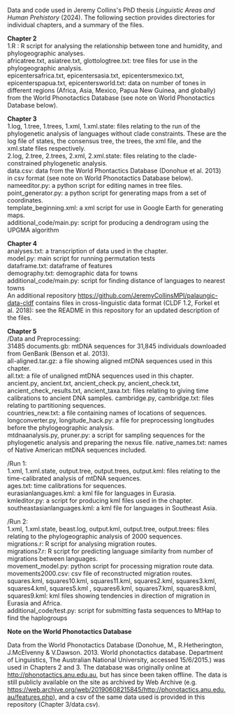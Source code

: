 Data and code used in Jeremy Collins's PhD thesis _Linguistic Areas and Human Prehistory_ (2024). 
The following section provides directories for individual chapters, and a summary of the files. 

**Chapter 2**  
1.R	: R script for analysing the relationship between tone and humidity, and phylogeographic analyses.  
africatree.txt, asiatree.txt, glottologtree.txt: tree files for use in the phylogeographic analysis.  
epicentersafrica.txt, epicentersasia.txt, epicentersmexico.txt, epicenterspapua.txt, epicentersworld.txt: data on number of tones in different regions (Africa, Asia, Mexico, Papua New Guinea, and globally) from the World Phonotactics Database (see note on World Phonotactics Database below).  

**Chapter 3**  
1.log, 1.tree, 1.trees, 1.xml, 1.xml.state: files relating to the run of the phylogenetic analysis of languages without clade constraints.  These are the log file of states, the consensus tree, the trees, the xml file, and the xml.state files respectively.   
2.log, 2.tree, 2.trees, 2.xml, 2.xml.state: files relating to the clade-constrained phylogenetic analysis.   
data.csv: data from the World Phontactics Database (Donohue et al. 2013) in csv format (see note on World Phonotactics Database below).   
nameeditor.py: a python script for editing names in tree files.   
point_generator.py: a python script for generating maps from a set of coordinates.   
template_beginning.xml: a xml script for use in Google Earth for generating maps.   
additional_code/main.py: script for producing a dendrogram using the UPGMA algorithm    

**Chapter 4**  
analyses.txt: a transcription of data used in the chapter.  
model.py: main script for running permutation tests  
dataframe.txt: dataframe of features  
demography.txt: demographic data for towns  
additional_code/main.py: script for finding distance of languages to nearest towns   
An additional repository https://github.com/JeremyCollinsMPI/palaungic-data-cldf contains files in cross-linguistic data format (CLDF 1.2, Forkel et al. 2018): see the README in this repository for an updated description of the files.  

**Chapter 5**  
/Data and Preprocessing:   
31485 documents.gb: mtDNA sequences for 31,845 individuals downloaded from GenBank (Benson et al. 2013).   
all-aligned.tar.gz: a file showing aligned mtDNA sequences used in this chapter.   
all.txt: a file of unaligned mtDNA sequences used in this chapter.   
ancient.py, ancient.txt, ancient_check.py, ancient_check.txt, ancient_check_results.txt, ancient_taxa.txt: files relating to giving time calibrations to ancient DNA samples. 
cambridge.py, cambridge.txt: files relating to partitioning sequences.   
countries_new.txt: a file containing names of locations of sequences.   
longconverter.py, longitude_hack.py: a file for preprocessing longitudes before the phylogeographic analysis.   
mtdnaanalysis.py, pruner.py: a script for sampling sequences for the phylogenetic analysis and preparing the nexus file. 
native_names.txt: names of Native American mtDNA sequences included.   

/Run 1:   
1.xml, 1.xml.state, output.tree, output.trees, output.kml: files relating to the time-calibrated analysis of mtDNA sequences.   
ages.txt: time calibrations for sequences.   
eurasianlanguages.kml: a kml file for languages in Eurasia.   
kmleditor.py: a script for producing kml files used in the chapter.   
southeastasianlanguages.kml: a kml file for languages in Southeast Asia.   

/Run 2:   
1.xml, 1.xml.state, beast.log, output.kml, output.tree, output.trees: files relating to the phylogeographic analysis of 2000 sequences.   
migrations.r: R script for analysing migration routes.   
migrations7.r: R script for predicting language similarity from number of migrations between languages.   
movement_model.py: python script for processing migration route data.   
movements2000.csv: csv file of reconstructed migration routes.   
squares.kml, squares10.kml, squares11.kml, squares2.kml, squares3.kml, squares4.kml, squares5.kml	, squares6.kml, squares7.kml, squares8.kml, squares9.kml: kml files showing tendencies in direction of migration in Eurasia and Africa.  
additional_code/test.py: script for submitting fasta sequences to MtHap to find the haplogroups  

**Note on the World Phonotactics Database**

Data from the World Phonotactics Database (Donohue, M., R.Hetherington, J.McElvenny & V.Dawson.  2013. World phonotactics database.  Department of Linguistics, The Australian National University, accessed 15/6/2015.) was used in Chapters 2 and 3.  The database was originally online at http://phonotactics.anu.edu.au, but has since been taken offline.  The data is still publicly available on the site as archived by Web Archive (e.g. https://web.archive.org/web/20190608215845/http://phonotactics.anu.edu.au/features.php), and a csv of the same data used is provided in this repository (Chapter 3/data.csv).
